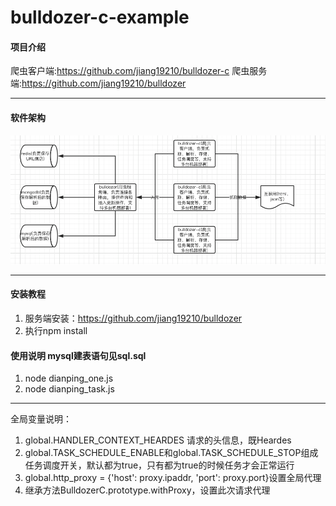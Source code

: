 # bulldozer-c-example

#### 项目介绍
爬虫客户端:https://github.com/jiang19210/bulldozer-c
爬虫服务端:https://github.com/jiang19210/bulldozer
****
#### 软件架构
![avatar](https://github.com/jiang19210/data/blob/master/bulldozer.png?raw=true)
****
#### 安装教程
1. 服务端安装：https://github.com/jiang19210/bulldozer
2. 执行npm install

#### 使用说明 mysql建表语句见sql.sql
1. node dianping_one.js 
2. node dianping_task.js 

*******************
全局变量说明：
1. global.HANDLER_CONTEXT_HEARDES 请求的头信息，既Heardes
2. global.TASK_SCHEDULE_ENABLE和global.TASK_SCHEDULE_STOP组成任务调度开关，默认都为true，只有都为true的时候任务才会正常运行
3. global.http_proxy = {'host': proxy.ipaddr, 'port': proxy.port}设置全局代理
4. 继承方法BulldozerC.prototype.withProxy，设置此次请求代理